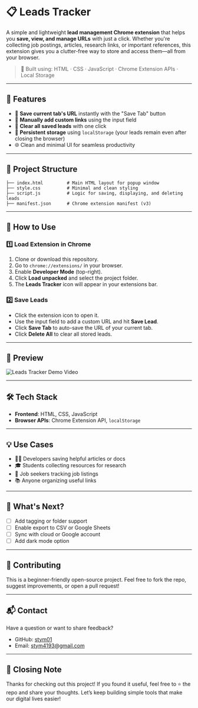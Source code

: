 # 📋 Leads Tracker

A simple and lightweight **lead management Chrome extension** that helps you **save, view, and manage URLs** with just a click. Whether you're collecting job postings, articles, research links, or important references, this extension gives you a clutter-free way to store and access them—all from your browser.

> 🔧 Built using: HTML · CSS · JavaScript · Chrome Extension APIs · Local Storage

---

## 📌 Features

- 🔖 **Save current tab's URL** instantly with the "Save Tab" button  
- 📝 **Manually add custom links** using the input field  
- 🧹 **Clear all saved leads** with one click  
- 💾 **Persistent storage** using `localStorage` (your leads remain even after closing the browser)  
- 🌐 Clean and minimal UI for seamless productivity

---

## 📁 Project Structure

```
├── index.html         # Main HTML layout for popup window
├── style.css          # Minimal and clean styling
├── script.js          # Logic for saving, displaying, and deleting leads
├── manifest.json      # Chrome extension manifest (v3)
```

---

## 🚀 How to Use

### 1️⃣ Load Extension in Chrome

1. Clone or download this repository.
2. Go to `chrome://extensions/` in your browser.
3. Enable **Developer Mode** (top-right).
4. Click **Load unpacked** and select the project folder.
5. The **Leads Tracker** icon will appear in your extensions bar.

### 2️⃣ Save Leads

- Click the extension icon to open it.
- Use the input field to add a custom URL and hit **Save Lead**.
- Click **Save Tab** to auto-save the URL of your current tab.
- Click **Delete All** to clear all stored leads.

---

## 📸 Preview

![Leads Tracker Demo Video]([https://github.com/stym01/Leads-Tracker/raw/main/demo.png](https://github.com/stym01/Leads-Tracker/blob/master/demo.mp4))

---

## 🛠️ Tech Stack

- **Frontend**: HTML, CSS, JavaScript
- **Browser APIs**: Chrome Extension API, `localStorage`

---

## 💡 Use Cases

- 🧑‍💻 Developers saving helpful articles or docs  
- 🎓 Students collecting resources for research  
- 👔 Job seekers tracking job listings  
- 📚 Anyone organizing useful links

---

## 🌟 What's Next?

- [ ] Add tagging or folder support  
- [ ] Enable export to CSV or Google Sheets  
- [ ] Sync with cloud or Google account  
- [ ] Add dark mode option  

---

## 🤝 Contributing

This is a beginner-friendly open-source project. Feel free to fork the repo, suggest improvements, or open a pull request!

---

## 📬 Contact

Have a question or want to share feedback?

- GitHub: [stym01](https://github.com/stym01)
- Email: [stym4193@gmail.com](mailto:stym4193@gmail.com)

---

## 🙌 Closing Note

Thanks for checking out this project! If you found it useful, feel free to ⭐ the repo and share your thoughts. Let’s keep building simple tools that make our digital lives easier!
